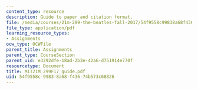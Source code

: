 ```yaml
---
content_type: resource
description: Guide to paper and citation format.
file: /media/courses/21m-299-the-beatles-fall-2017/54f9558c99838a68f43674b573c68826_MIT21M_299F17_guide.pdf
file_type: application/pdf
learning_resource_types:
- Assignments
ocw_type: OCWFile
parent_title: Assignments
parent_type: CourseSection
parent_uid: e3292dfe-18ad-2b3e-42a6-d751914e770f
resourcetype: Document
title: MIT21M_299F17_guide.pdf
uid: 54f9558c-9983-8a68-f436-74b573c68826
---
```


